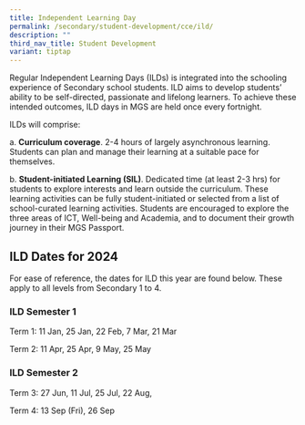 ```yaml
---
title: Independent Learning Day
permalink: /secondary/student-development/cce/ild/
description: ""
third_nav_title: Student Development
variant: tiptap
---
```

<p>Regular Independent Learning Days (ILDs) is integrated into the schooling experience of Secondary school students. ILD aims to develop students’ ability to be self-directed, passionate and lifelong learners. To achieve these intended outcomes, ILD days in MGS are held once every&nbsp;fortnight.</p><p>ILDs will comprise:</p><p>a. <strong>Curriculum coverage</strong>. 2-4 hours of largely asynchronous learning. Students can plan and manage their learning at a suitable pace for themselves.</p><p>b. <strong>Student-initiated Learning (SIL)</strong>. Dedicated time (at least 2-3 hrs) for students to explore interests and learn outside the curriculum. These learning activities can be fully student-initiated or selected from a list of school-curated learning activities. Students are encouraged to explore the three areas of ICT, Well-being and Academia, and to document their growth journey in their MGS Passport.</p><h2>ILD Dates for 2024</h2><p>For ease of reference, the dates for ILD this year are found below. These apply to all levels from Secondary 1 to 4.</p><h3>ILD Semester 1</h3><p>Term 1: 11 Jan, 25 Jan, 22 Feb, 7 Mar, 21 Mar</p><p>Term 2: 11 Apr, 25 Apr, 9 May, 25 May</p><h3>ILD Semester 2</h3><p>Term 3: 27 Jun, 11 Jul, 25 Jul, 22 Aug,</p><p>Term 4: 13 Sep (Fri), 26 Sep</p>